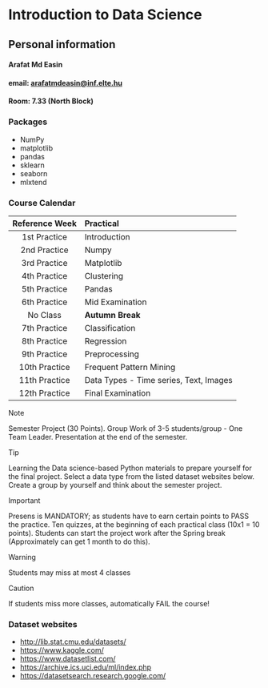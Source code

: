 # Introduction to Data Science

## Personal information

#### Arafat Md Easin
#### email: arafatmdeasin@inf.elte.hu
#### Room: 7.33 (North Block)

### Packages 
* NumPy
* matplotlib
* pandas 
* sklearn
* seaborn
* mlxtend

### Course Calendar

| Reference Week | Practical |
| :-: | :- | 
| 1st Practice | Introduction |
| 2nd Practice | Numpy |
| 3rd Practice | Matplotlib |
| 4th Practice | Clustering |
| 5th Practice | Pandas |
| 6th Practice | Mid Examination |
| No Class | **Autumn Break** |
| 7th Practice | Classification |
| 8th Practice | Regression |
| 9th Practice | Preprocessing |
| 10th Practice | Frequent Pattern Mining |
| 11th Practice | Data Types - Time series, Text, Images |
| 12th Practice | Final Examination |

> [!NOTE]
> Semester Project (30 Points).
> Group Work of 3-5 students/group - One Team Leader.
> Presentation at the end of the semester. 

> [!TIP]
> Learning the Data science-based Python materials to prepare yourself for the final project.
> Select a data type from the listed dataset websites below.
> Create a group by yourself and think about the semester project. 

> [!IMPORTANT]
> Presens is MANDATORY; as students have to earn certain points to PASS the practice.
> Ten quizzes, at the beginning of each practical class (10x1 = 10 points).
> Students can start the project work after the Spring break (Approximately can get 1 month to do this). 

> [!WARNING]
> Students may miss at most 4 classes

> [!CAUTION]
> If students miss more classes, automatically FAIL the course! 

### Dataset websites
* http://lib.stat.cmu.edu/datasets/
* https://www.kaggle.com/
* https://www.datasetlist.com/
* https://archive.ics.uci.edu/ml/index.php
* https://datasetsearch.research.google.com/
